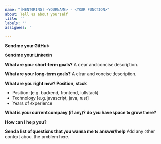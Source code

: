 ```yaml
---
name: "[MENTORING] <YOURNAME> - <YOUR FUNCTION>"
about: Tell us about yourself
title: ''
labels: ''
assignees: ''

---
```


**Send me your GitHub**


**Send me your LinkedIn**


**What are your short-term goals?**
A clear and concise description.

**What are your long-term goals?**
A clear and concise description.

**What are you right now? Position, stack**
 - Position: [e.g. backend, frontend, fullstack]
 - Technology [e.g. javascript, java, rust]
-  Years of experience

**What is your current company (if any)? do you have space to grow there?**

**How can I help you?**

**Send a list of questions that you wanna me to answer/help**
Add any other context about the problem here.
